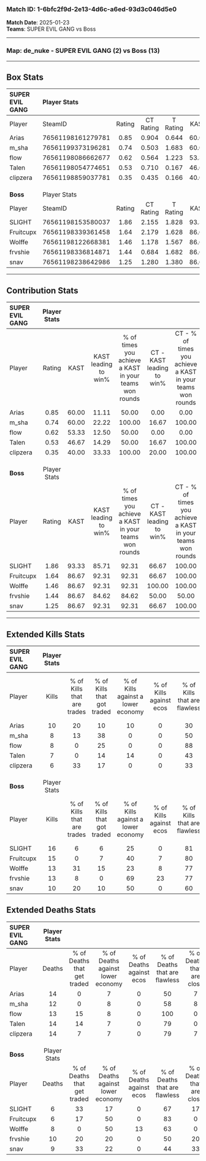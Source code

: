### Match ID: 1-6bfc2f9d-2e13-4d6c-a6ed-93d3c046d5e0  
**Match Date**: 2025-01-23  
**Teams**: SUPER EVIL GANG vs Boss  

---  

### **Map**: de_nuke - SUPER EVIL GANG (2) vs Boss (13)  
---  

## Box Stats  

| **SUPER EVIL GANG** | Player Stats      |        |           |          |       |       |       |         |        |      |     |
| :- | :- | :-: | :-: | :-: | :-: | :-: | :-: | :-: | :-: | :-: | :-: |
| Player              | SteamID           | Rating | CT Rating | T Rating | KAST  |  ADR  | Kills | Assists | Deaths | K/D  | HS% |
| Arias               | 76561198161279781 |  0.85  |   0.904   |  0.644   | 60.00 | 83.4  |  10   |    1    |   14   | 0.71 | 70  |
| m_sha               | 76561199373196281 |  0.74  |   0.503   |  1.683   | 60.00 | 61.8  |   8   |    1    |   12   | 0.67 | 62  |
| flow                | 76561198086662677 |  0.62  |   0.564   |  1.223   | 53.33 | 54.6  |   8   |    0    |   13   | 0.62 | 25  |
| Talen               | 76561198054774651 |  0.53  |   0.710   |  0.167   | 46.67 | 62.8  |   7   |    3    |   14   | 0.50 | 42  |
| clipzera            | 76561198859037781 |  0.35  |   0.435   |  0.166   | 40.00 | 40.7  |   6   |    2    |   14   | 0.43 | 16  |
|                     |                   |        |           |          |       |       |       |         |        |      |     |
|                     |                   |        |           |          |       |       |       |         |        |      |     |
|                     |                   |        |           |          |       |       |       |         |        |      |     |
| **Boss**            | Player Stats      |        |           |          |       |       |       |         |        |      |     |
| Player              | SteamID           | Rating | CT Rating | T Rating | KAST  |  ADR  | Kills | Assists | Deaths | K/D  | HS% |
| SLIGHT              | 76561198153580037 |  1.86  |   2.155   |  1.828   | 93.33 | 114.2 |  16   |    6    |   6    | 2.67 | 50  |
| Fruitcupx           | 76561198339361458 |  1.64  |   2.179   |  1.628   | 86.67 | 83.3  |  15   |    4    |   6    | 2.50 | 53  |
| Wolffe              | 76561198122668381 |  1.46  |   1.178   |  1.567   | 86.67 | 82.6  |  13   |    6    |   8    | 1.63 | 46  |
| frvshie             | 76561198336814871 |  1.44  |   0.684   |  1.682   | 86.67 | 90.3  |  13   |    9    |   10   | 1.30 | 23  |
| snav                | 76561198238642986 |  1.25  |   1.280   |  1.380   | 86.67 | 84.1  |  10   |    4    |   9    | 1.11 | 30  |
---  

## Contribution Stats  

| **SUPER EVIL GANG** | Player Stats |       |                      |                                                        |                           |                                                             |                          |                                                            |
| :- | :-: | :-: | :-: | :-: | :-: | :-: | :-: | :-: |
| Player              |    Rating    | KAST  | KAST leading to win% | % of times you achieve a KAST in your teams won rounds | CT - KAST leading to win% | CT - % of times you achieve a KAST in your teams won rounds | T - KAST leading to win% | T - % of times you achieve a KAST in your teams won rounds |
| Arias               |     0.85     | 60.00 |        11.11         |                         50.00                          |           0.00            |                            0.00                             |          50.00           |                           100.00                           |
| m_sha               |     0.74     | 60.00 |        22.22         |                         100.00                         |           16.67           |                           100.00                            |          33.33           |                           100.00                           |
| flow                |     0.62     | 53.33 |        12.50         |                         50.00                          |           0.00            |                            0.00                             |          50.00           |                           100.00                           |
| Talen               |     0.53     | 46.67 |        14.29         |                         50.00                          |           16.67           |                           100.00                            |           0.00           |                            0.00                            |
| clipzera            |     0.35     | 40.00 |        33.33         |                         100.00                         |           20.00           |                           100.00                            |          100.00          |                           100.00                           |
|                     |              |       |                      |                                                        |                           |                                                             |                          |                                                            |
|                     |              |       |                      |                                                        |                           |                                                             |                          |                                                            |
|                     |              |       |                      |                                                        |                           |                                                             |                          |                                                            |
| **Boss**            | Player Stats |       |                      |                                                        |                           |                                                             |                          |                                                            |
| Player              |    Rating    | KAST  | KAST leading to win% | % of times you achieve a KAST in your teams won rounds | CT - KAST leading to win% | CT - % of times you achieve a KAST in your teams won rounds | T - KAST leading to win% | T - % of times you achieve a KAST in your teams won rounds |
| SLIGHT              |     1.86     | 93.33 |        85.71         |                         92.31                          |           66.67           |                           100.00                            |          90.91           |                           90.91                            |
| Fruitcupx           |     1.64     | 86.67 |        92.31         |                         92.31                          |           66.67           |                           100.00                            |          100.00          |                           90.91                            |
| Wolffe              |     1.46     | 86.67 |        92.31         |                         92.31                          |          100.00           |                           100.00                            |          90.91           |                           90.91                            |
| frvshie             |     1.44     | 86.67 |        84.62         |                         84.62                          |           50.00           |                            50.00                            |          90.91           |                           90.91                            |
| snav                |     1.25     | 86.67 |        92.31         |                         92.31                          |           66.67           |                           100.00                            |          100.00          |                           90.91                            |
---  

## Extended Kills Stats  

| **SUPER EVIL GANG** | Player Stats |                            |                            |                                    |                         |                              |                                 |                                       |                    |           |
| :- | :-: | :-: | :-: | :-: | :-: | :-: | :-: | :-: | :-: | :-: |
| Player              |    Kills     | % of Kills that are trades | % of Kills that got traded | % of Kills against a lower economy | % of Kills against ecos | % of Kills that are flawless | % of Kills that are close duels | % of Kills that are assisted by flash | Pistol Round Kills | AWP Kills |
| Arias               |      10      |             20             |             10             |                 10                 |            0            |              30              |               30                |                   0                   |         1          |     0     |
| m_sha               |      8       |             13             |             38             |                 0                  |            0            |              50              |               13                |                   0                   |         3          |     0     |
| flow                |      8       |             0              |             25             |                 0                  |            0            |              88              |                0                |                   0                   |         2          |     6     |
| Talen               |      7       |             0              |             14             |                 14                 |            0            |              43              |                0                |                   0                   |         0          |     0     |
| clipzera            |      6       |             33             |             17             |                 0                  |            0            |              33              |               33                |                   0                   |         0          |     0     |
|                     |              |                            |                            |                                    |                         |                              |                                 |                                       |                    |           |
|                     |              |                            |                            |                                    |                         |                              |                                 |                                       |                    |           |
|                     |              |                            |                            |                                    |                         |                              |                                 |                                       |                    |           |
| **Boss**            | Player Stats |                            |                            |                                    |                         |                              |                                 |                                       |                    |           |
| Player              |    Kills     | % of Kills that are trades | % of Kills that got traded | % of Kills against a lower economy | % of Kills against ecos | % of Kills that are flawless | % of Kills that are close duels | % of Kills that are assisted by flash | Pistol Round Kills | AWP Kills |
| SLIGHT              |      16      |             6              |             6              |                 25                 |            0            |              81              |                0                |                   0                   |         1          |     5     |
| Fruitcupx           |      15      |             0              |             7              |                 40                 |            7            |              80              |               13                |                  13                   |         3          |     0     |
| Wolffe              |      13      |             31             |             15             |                 23                 |            8            |              77              |                0                |                   0                   |         4          |     0     |
| frvshie             |      13      |             8              |             0              |                 69                 |           23            |              77              |                0                |                   0                   |         0          |     0     |
| snav                |      10      |             20             |             10             |                 50                 |            0            |              60              |               10                |                   0                   |         2          |     0     |
## Extended Deaths Stats  

| **SUPER EVIL GANG** | Player Stats |                             |                                   |                          |                               |                            |                           |               |
| :- | :-: | :-: | :-: | :-: | :-: | :-: | :-: | :-: |
| Player              |    Deaths    | % of Deaths that get traded | % of Deaths against lower economy | % of Deaths against ecos | % of Deaths that are flawless | % of Deaths that are close | % of Deaths while blinded | Deaths to AWP |
| Arias               |      14      |              0              |                 7                 |            0             |              50               |             7              |             0             |       0       |
| m_sha               |      12      |              0              |                 8                 |            0             |              58               |             8              |             0             |       0       |
| flow                |      13      |             15              |                 8                 |            0             |              100              |             0              |             0             |       3       |
| Talen               |      14      |             14              |                 7                 |            0             |              79               |             0              |             0             |       1       |
| clipzera            |      14      |              7              |                 7                 |            0             |              79               |             7              |            14             |       1       |
|                     |              |                             |                                   |                          |                               |                            |                           |               |
|                     |              |                             |                                   |                          |                               |                            |                           |               |
|                     |              |                             |                                   |                          |                               |                            |                           |               |
| **Boss**            | Player Stats |                             |                                   |                          |                               |                            |                           |               |
| Player              |    Deaths    | % of Deaths that get traded | % of Deaths against lower economy | % of Deaths against ecos | % of Deaths that are flawless | % of Deaths that are close | % of Deaths while blinded | Deaths to AWP |
| SLIGHT              |      6       |             33              |                17                 |            0             |              67               |             17             |             0             |       0       |
| Fruitcupx           |      6       |             17              |                50                 |            0             |              83               |             0              |             0             |       0       |
| Wolffe              |      8       |              0              |                50                 |            13            |              63               |             0              |             0             |       3       |
| frvshie             |      10      |             20              |                20                 |            0             |              50               |             20             |             0             |       0       |
| snav                |      9       |             33              |                22                 |            0             |              44               |             33             |             0             |       3       |

